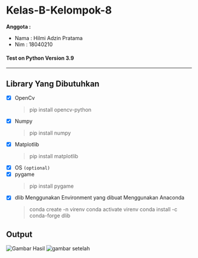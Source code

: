 # Kelas-B-Kelompok-8
**Anggota :**
- Nama : Hilmi Adzin Pratama
- Nim : 18040210

#### Test on Python Version 3.9  
---
## Library Yang Dibutuhkan
- [x] OpenCv
  >pip install opencv-python
- [x] Numpy
  >pip install numpy
- [x] Matplotlib
  >pip install matplotlib
- [x] OS `(optional)`
- [x] pygame
  >pip install pygame
- [x] dlib
  Menggunakan Environment yang dibuat Menggunakan Anaconda
  >conda create -n virenv
  >conda activate virenv
  >conda install -c conda-forge dlib

Output
--------

![Gambar Hasil](https://drive.google.com/uc?export=view&id=1ucxV8pfSCZpI4So9KaAhBxMrIRiOlped)
![gambar setelah](https://drive.google.com/uc?export=view&id=1zpPTXq7SvuEIU3ItMsXwSnGMavvvsrgz)
